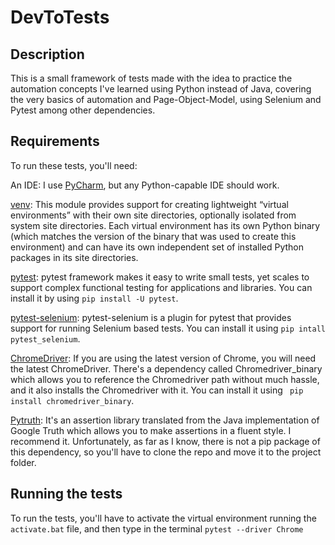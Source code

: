 # DevToTests

## Description

This is a small framework of tests made with the idea to practice the automation concepts I've learned using Python instead of Java,
covering the very basics of automation and Page-Object-Model, using Selenium and Pytest among other dependencies.


## Requirements

To run these tests, you'll need:

An IDE: I use [PyCharm](https://www.jetbrains.com/pycharm/), but any Python-capable IDE should work.

[venv](https://docs.python.org/3/library/venv.html): This module provides support for creating lightweight “virtual environments” with their own site directories, optionally isolated from system site directories. Each virtual environment has its own Python binary (which matches the version of the binary that was used to create this environment) and can have its own independent set of installed Python packages in its site directories.

[pytest](https://docs.pytest.org/en/latest/contents.html): pytest framework makes it easy to write small tests, yet scales to support complex functional testing for applications and libraries. You can install it by using ``pip install -U pytest``.

[pytest-selenium](https://pytest-selenium.readthedocs.io/en/latest/user_guide.html): pytest-selenium is a plugin for pytest that provides support for running Selenium based tests. You can install it using ``pip intall pytest_selenium``.

[ChromeDriver](http://chromedriver.chromium.org/): If you are using the latest version of Chrome, you will need the latest ChromeDriver. There's a dependency called Chromedriver_binary which allows you to reference the Chromedriver path without much hassle, and it also installs the Chromedriver with it. You can install it using `` pip install chromedriver_binary``.

[Pytruth](https://github.com/google/pytruth): It's an assertion library translated from the Java implementation of Google Truth which allows you to make assertions in a fluent style. I recommend it. Unfortunately, as far as I know, there is not a pip package of this dependency, so you'll have to clone the repo and move it to the project folder.

## Running the tests

To run the tests, you'll have to activate the virtual environment running the ``activate.bat`` file, and then type in the terminal ``pytest --driver Chrome``
